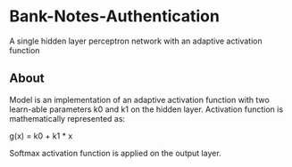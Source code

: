 # Bank-Notes-Authentication
A single hidden layer perceptron network with an adaptive activation function

## About
Model is an implementation of an adaptive activation function with two learn-able parameters k0 and k1 on the hidden layer.
Activation function is mathematically represented as:
  
  g(x) = k0 + k1 * x
  
Softmax activation function is applied on the output layer.
